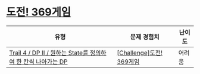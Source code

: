 # [도전! 369게임](https://www.codetree.ai/trails/complete/curated-cards/challenge-369-game-challenge)

|유형|문제 경험치|난이도|
|---|---|---|
|[Trail 4 / DP II / 원하는 State를 정의하여 한 칸씩 나아가는 DP](https://www.codetree.ai/trail-info/intermediate-low/)|[[Challenge]도전! 369게임](https://www.codetree.ai/trails/complete/curated-cards/challenge-369-game-challenge/)|어려움|

